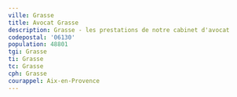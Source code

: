 ```yaml
---
ville: Grasse
title: Avocat Grasse
description: Grasse - les prestations de notre cabinet d'avocat
codepostal: '06130'
population: 48801
tgi: Grasse
ti: Grasse
tc: Grasse
cph: Grasse
courappel: Aix-en-Provence
---
```

